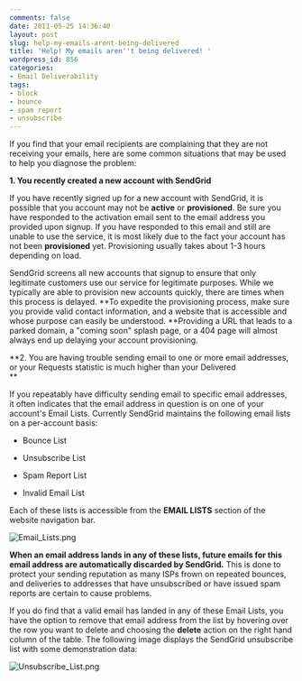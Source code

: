 ```yaml
---
comments: false
date: 2011-05-25 14:36:40
layout: post
slug: help-my-emails-arent-being-delivered
title: 'Help! My emails aren''t being delivered! '
wordpress_id: 856
categories:
- Email Deliverability
tags:
- block
- bounce
- spam report
- unsubscribe
---
```


If you find that your email recipients are complaining that they are not receiving your emails, here are some common situations that may be used to help you diagnose the problem:




**1. You recently created a new account with SendGrid**




If you have recently signed up for a new account with SendGrid, it is possible that you account may not be **active** or **provisioned**. Be sure you have responded to the activation email sent to the email address you provided upon signup. If you have responded to this email and still are unable to use the service, it is most likely due to the fact your account has not been **provisioned** yet. Provisioning usually takes about 1-3 hours depending on load.




SendGrid screens all new accounts that signup to ensure that only legitimate customers use our service for legitimate purposes. While we typically are able to provision new accounts quickly, there are times when this process is delayed. **To expedite the provisioning process, make sure you provide valid contact information, and a website that is accessible and whose purpose can easily be understood. **Providing a URL that leads to a parked domain, a "coming soon" splash page, or a 404 page will almost always end up delaying your account provisioning.







**2. You are having trouble sending email to one or more email addresses, or your Requests statistic is much higher than your Delivered  
**




If you repeatably have difficulty sending email to specific email addresses, it often indicates that the email address in question is on one of your account's Email Lists. Currently SendGrid maintains the following email lists on a per-account basis:






  * Bounce List


  * Unsubscribe List


  * Spam Report List


  * Invalid Email List







Each of these lists is accessible from the **EMAIL LISTS** section of the website navigation bar.




![Email_Lists.png](/wp-content/uploads/2011/05/Email_Lists.png)




**When an email address lands in any of these lists, future emails for this email address are automatically discarded by SendGrid.** This is done to protect your sending reputation as many ISPs frown on repeated bounces, and deliveries to addresses that have unsubscribed or have issued spam reports are certain to cause problems.




If you do find that a valid email has landed in any of these Email Lists, you have the option to remove that email address from the list by hovering over the row you want to delete and choosing the **delete** action on the right hand column of the table. The following image displays the SendGrid unsubscribe list with some demonstration data:







![Unsubscribe_List.png](/wp-content/uploads/2011/05/Unsubscribe_List.png)
